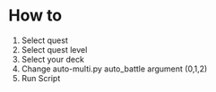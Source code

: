 # How to

1. Select quest
1. Select quest level
1. Select your deck
1. Change auto-multi.py auto_battle argument (0,1,2)
1. Run Script
